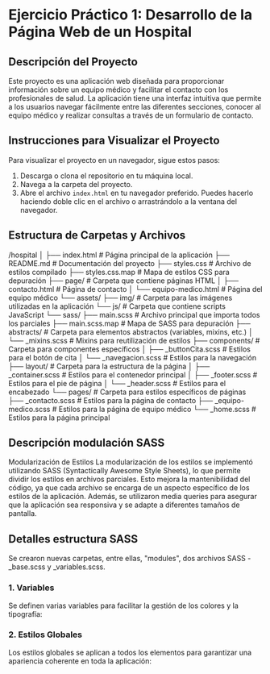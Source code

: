 # Ejercicio Práctico 1: Desarrollo de la Página Web de un Hospital

## Descripción del Proyecto

Este proyecto es una aplicación web diseñada para proporcionar información sobre un equipo médico y facilitar el contacto con los profesionales de salud. La aplicación tiene una interfaz intuitiva que permite a los usuarios navegar fácilmente entre las diferentes secciones, conocer al equipo médico y realizar consultas a través de un formulario de contacto.

## Instrucciones para Visualizar el Proyecto

Para visualizar el proyecto en un navegador, sigue estos pasos:

1. Descarga o clona el repositorio en tu máquina local.
2. Navega a la carpeta del proyecto.
3. Abre el archivo `index.html` en tu navegador preferido. Puedes hacerlo haciendo doble clic en el archivo o arrastrándolo a la ventana del navegador.

## Estructura de Carpetas y Archivos
/hospital
│
├── index.html                  # Página principal de la aplicación
├── README.md                   # Documentación del proyecto
├── styles.css                  # Archivo de estilos compilado
├── styles.css.map              # Mapa de estilos CSS para depuración
├── page/                       # Carpeta que contiene páginas HTML
│   ├── contacto.html           # Página de contacto
│   └── equipo-medico.html      # Página del equipo médico
└── assets/
    ├── img/                    # Carpeta para las imágenes utilizadas en la aplicación
    └── js/                     # Carpeta que contiene scripts JavaScript
└── sass/
    ├── main.scss               # Archivo principal que importa todos los parciales
    ├── main.scss.map           # Mapa de SASS para depuración
    ├── abstracts/              # Carpeta para elementos abstractos (variables, mixins, etc.)
    │   └── _mixins.scss         # Mixins para reutilización de estilos
    ├── components/              # Carpeta para componentes específicos
    │   ├── _buttonCita.scss     # Estilos para el botón de cita
    │   └── _navegacion.scss      # Estilos para la navegación
    ├── layout/                  # Carpeta para la estructura de la página
    │   ├── _container.scss       # Estilos para el contenedor principal
    │   ├── _footer.scss          # Estilos para el pie de página
    │   └── _header.scss          # Estilos para el encabezado
    └── pages/                  # Carpeta para estilos específicos de páginas
        ├── _contacto.scss       # Estilos para la página de contacto
        ├── _equipo-medico.scss  # Estilos para la página de equipo médico
        └── _home.scss           # Estilos para la página principal


## Descripción modulación SASS
Modularización de Estilos
La modularización de los estilos se implementó utilizando SASS (Syntactically Awesome Style Sheets), lo que permite dividir los estilos en archivos parciales. Esto mejora la mantenibilidad del código, ya que cada archivo se encarga de un aspecto específico de los estilos de la aplicación. Además, se utilizaron media queries para asegurar que la aplicación sea responsiva y se adapte a diferentes tamaños de pantalla.

## Detalles estructura SASS
Se crearon nuevas carpetas, entre ellas, "modules", dos archivos SASS - _base.scss y _variables.scss. 

### 1. Variables
Se definen varias variables para facilitar la gestión de los colores y la tipografía:

### 2. Estilos Globales
Los estilos globales se aplican a todos los elementos para garantizar una apariencia coherente en toda la aplicación:
